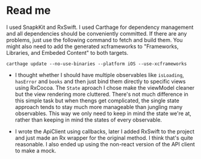 # Read me 

I used SnapkKit and RxSwift. I used Carthage for dependency management and all dependencies should be conveniently committed. If there are any problems, just use the following command to fetch and build them. You might also need to add the generated xcframeworks to "Frameworks, Libraries, and Embeded Content" to both targets.

```carthage update --no-use-binaries --platform iOS --use-xcframeworks```

- I thought whether I should have multiple observables like `isLoading`, `hasError` and `books` and then just bind them directly to specific views using RxCocoa. The `State` aproach I chose make the viewModel cleaner but the view rendering more cluttered. There's not much difference in this simple task but when thengs get complicated, the single state approach tends to stay much more manageable than jungling many observables. This way we only need to keep in mind the state we're at, rather than keeping in mind the states of every observable.

- I wrote the ApiClient using callbacks, later I added RxSwift to the project and just made an Rx wrapper for the original method. I think that's quite reasonable. I also ended up using the non-react version of the API client to make a mock.
